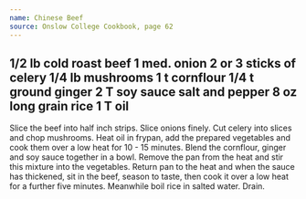 ```yaml
---
name: Chinese Beef
source: Onslow College Cookbook, page 62
---
```

1/2 lb cold roast beef
1 med. onion
2 or 3 sticks of celery
1/4 lb mushrooms
1 t cornflour
1/4 t ground ginger
2 T soy sauce
salt and pepper
8 oz long grain rice
1 T oil
---
Slice the beef into half inch strips.  Slice onions finely.  Cut celery into slices and chop mushrooms.  Heat oil in frypan, add the prepared vegetables and cook them over a low heat for 10 - 15 minutes.  Blend the cornflour, ginger and soy sauce together in a bowl.  Remove the pan from the heat and stir this mixture into the vegetables.  Return pan to the heat and when the sauce has thickened, sit in the beef, season to taste, then cook  it over a low heat for a further five minutes.  Meanwhile boil rice in salted water.  Drain.

